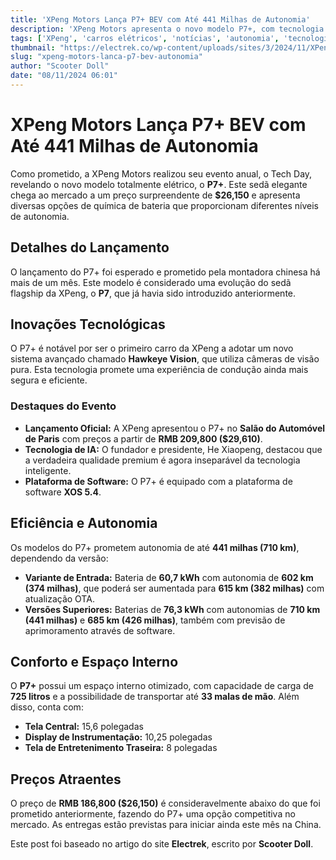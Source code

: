 ```yaml
---
title: 'XPeng Motors Lança P7+ BEV com Até 441 Milhas de Autonomia'
description: 'XPeng Motors apresenta o novo modelo P7+, com tecnologia avançada e autonomia.'
tags: ['XPeng', 'carros elétricos', 'notícias', 'autonomia', 'tecnologia']
thumbnail: "https://electrek.co/wp-content/uploads/sites/3/2024/11/XPeng-P7-launch.jpg?quality=82&strip=all&w=1400"
slug: "xpeng-motors-lanca-p7-bev-autonomia"
author: "Scooter Doll"
date: "08/11/2024 06:01"
---
```


# XPeng Motors Lança P7+ BEV com Até 441 Milhas de Autonomia

Como prometido, a XPeng Motors realizou seu evento anual, o Tech Day, revelando o novo modelo totalmente elétrico, o **P7+**. Este sedã elegante chega ao mercado a um preço surpreendente de **$26,150** e apresenta diversas opções de química de bateria que proporcionam diferentes níveis de autonomia.

## Detalhes do Lançamento
O lançamento do P7+ foi esperado e prometido pela montadora chinesa há mais de um mês.  Este modelo é considerado uma evolução do sedã flagship da XPeng, o **P7**, que já havia sido introduzido anteriormente.  

## Inovações Tecnológicas
O P7+ é notável por ser o primeiro carro da XPeng a adotar um novo sistema avançado chamado **Hawkeye Vision**, que utiliza câmeras de visão pura. Esta tecnologia promete uma experiência de condução ainda mais segura e eficiente.

### Destaques do Evento
- **Lançamento Oficial:** A XPeng apresentou o P7+ no **Salão do Automóvel de Paris** com preços a partir de **RMB 209,800 ($29,610)**.
- **Tecnologia de IA:** O fundador e presidente, He Xiaopeng, destacou que a verdadeira qualidade premium é agora inseparável da tecnologia inteligente.
- **Plataforma de Software:** O P7+ é equipado com a plataforma de software **XOS 5.4**.

## Eficiência e Autonomia
Os modelos do P7+ prometem autonomia de até **441 milhas (710 km)**, dependendo da versão:
- **Variante de Entrada:** Bateria de **60,7 kWh** com autonomia de **602 km (374 milhas)**, que poderá ser aumentada para **615 km (382 milhas)** com atualização OTA.
- **Versões Superiores:** Baterias de **76,3 kWh** com autonomias de **710 km (441 milhas)** e **685 km (426 milhas)**, também com previsão de aprimoramento através de software.

## Conforto e Espaço Interno
O **P7+** possui um espaço interno otimizado, com capacidade de carga de **725 litros** e a possibilidade de transportar até **33 malas de mão**. Além disso, conta com:  
- **Tela Central:** 15,6 polegadas 
- **Display de Instrumentação:** 10,25 polegadas 
- **Tela de Entretenimento Traseira:** 8 polegadas 

## Preços Atraentes
O preço de **RMB 186,800 ($26,150)** é consideravelmente abaixo do que foi prometido anteriormente, fazendo do P7+ uma opção competitiva no mercado. As entregas estão previstas para iniciar ainda este mês na China.

Este post foi baseado no artigo do site **Electrek**, escrito por **Scooter Doll**.